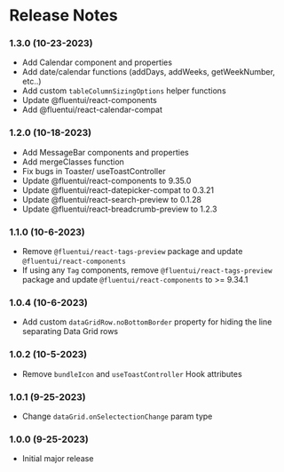 Release Notes
=========

### 1.3.0 (10-23-2023)

* Add Calendar component and properties
* Add date/calendar functions (addDays, addWeeks, getWeekNumber, etc..)
* Add custom `tableColumnSizingOptions` helper functions
* Update @fluentui/react-components
* Add @fluentui/react-calendar-compat

### 1.2.0 (10-18-2023)

* Add MessageBar components and properties
* Add mergeClasses function
* Fix bugs in Toaster/ useToastController
* Update @fluentui/react-components to 9.35.0
* Update @fluentui/react-datepicker-compat to 0.3.21
* Update @fluentui/react-search-preview to 0.1.28
* Update @fluentui/react-breadcrumb-preview to 1.2.3

### 1.1.0 (10-6-2023)

* Remove `@fluentui/react-tags-preview` package and update `@fluentui/react-components`
* If using any `Tag` components, remove `@fluentui/react-tags-preview` package and update `@fluentui/react-components` to >= 9.34.1

### 1.0.4 (10-6-2023)

* Add custom `dataGridRow.noBottomBorder` property for hiding the line separating Data Grid rows

### 1.0.2 (10-5-2023)

* Remove `bundleIcon` and `useToastController` Hook attributes

### 1.0.1 (9-25-2023)

* Change `dataGrid.onSelectectionChange` param type

### 1.0.0 (9-25-2023)

* Initial major release
